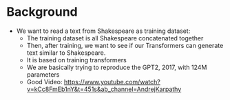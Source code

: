 # Background
* We want to read a text from Shakespeare as training dataset:
  * The training dataset is all Shakespeare concatenated together
  * Then, after training, we want to see if our Transformers can generate text similar to Shakespeare.
  * It is based on training transformers
  * We are basically trying to reproduce the GPT2, 2017, with 124M parameters
  * Good Video: https://www.youtube.com/watch?v=kCc8FmEb1nY&t=451s&ab_channel=AndrejKarpathy